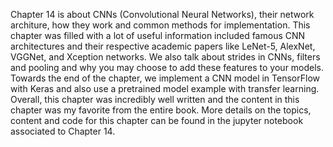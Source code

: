 Chapter 14 is about CNNs (Convolutional Neural Networks), their network architure, how they work and common methods for implementation. This chapter was filled with a lot of useful information included famous CNN architectures and their respective academic papers like LeNet-5, AlexNet, VGGNet, and Xception networks. We also talk about strides in CNNs, filters and pooling and why you may choose to add these features to your models. Towards the end of the chapter, we implement a CNN model in TensorFlow with Keras and also use a pretrained model example with transfer learning. Overall, this chapter was incredibly well written and the content in this chapter was my favorite from the entire book. 
More details on the topics, content and code for this chapter can be found in the jupyter notebook associated to Chapter 14.
